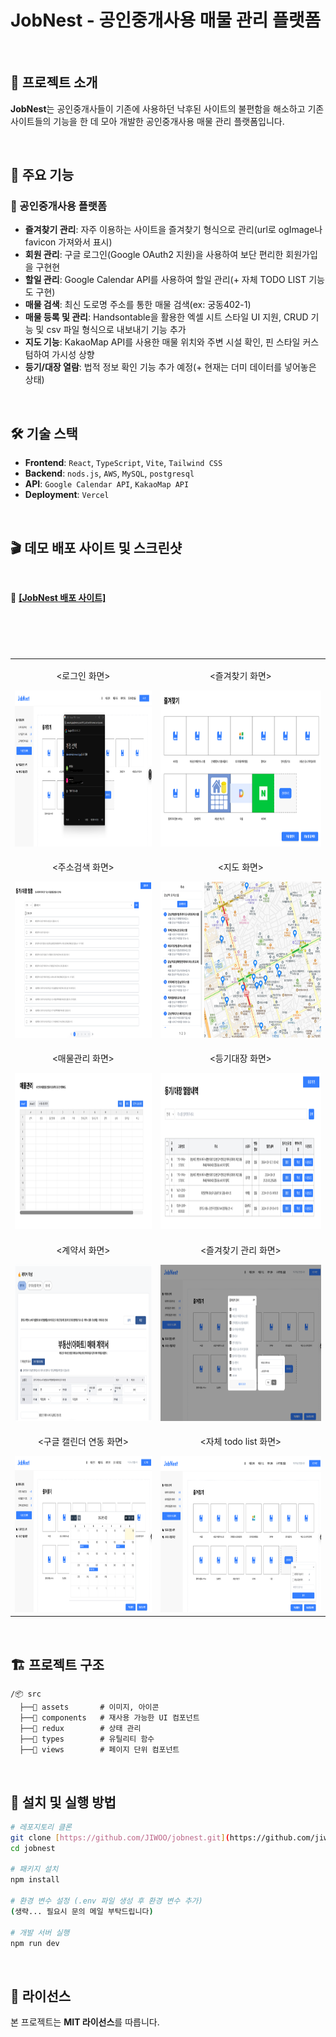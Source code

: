 # JobNest - 공인중개사용 매물 관리 플랫폼

<br/>

## 🚀 프로젝트 소개

**JobNest**는 공인중개사들이 기존에 사용하던 낙후된 사이트의 불편함을 해소하고
기존 사이트들의 기능을 한 데 모아 개발한 공인중개사용 매물 관리 플랫폼입니다.

<br/>

## 🎯 주요 기능

### 🔹 공인중개사용 플랫폼

- **즐겨찾기 관리**: 자주 이용하는 사이트을 즐겨찾기 형식으로 관리(url로 ogImage나 favicon 가져와서 표시)
- **회원 관리**: 구글 로그인(Google OAuth2 지원)을 사용하여 보단 편리한 회원가입을 구현현
- **할일 관리**: Google Calendar API를 사용하여 할일 관리(+ 자체 TODO LIST 기능도 구현)
- **매물 검색**: 최신 도로명 주소를 통한 매물 검색(ex: 궁동402-1)
- **매물 등록 및 관리**: Handsontable을 활용한 엑셀 시트 스타일 UI 지원, CRUD 기능 및 csv 파일 형식으로 내보내기 기능 추가
- **지도 기능**: KakaoMap API를 사용한 매물 위치와 주변 시설 확인, 핀 스타일 커스텀하여 가시성 상향
- **등기/대장 열람**: 법적 정보 확인 기능 추가 예정(+ 현재는 더미 데이터를 넣어놓은 상태)

<br/>

## 🛠 기술 스택

- **Frontend**: `React`, `TypeScript`, `Vite`, `Tailwind CSS`
- **Backend**: `nods.js`, `AWS`, `MySQL`, `postgresql`
- **API**: `Google Calendar API`, `KakaoMap API`
- **Deployment**: `Vercel`

<br/>

## 🎬 데모 배포 사이트 및 스크린샷

<br/>

🚀 <a href="https://job-nest-iota.vercel.app" target="_blank" rel="noopener noreferrer"><strong>[JobNest 배포 사이트]</strong></a>

&nbsp;<br/>&nbsp;<br/>

<div style="margin-top: 40px;"></div>

<table>
  <tr>
    <td align="center">
      <p><로그인 화면></p>
      <img src="https://raw.githubusercontent.com/jiwoopark727/job-nest/main/src/assets/images/jobnest_login.png" height="250" alt="로그인 화면">
    </td>
    <td align="center">
      <p><즐겨찾기 화면></p>
      <img src="https://raw.githubusercontent.com/jiwoopark727/job-nest/main/src/assets/images/jobnest_bookmark.png" height="250" alt="즐겨찾기 화면">
    </td>
  </tr>
  <tr>
    <td align="center">
      <p><주소검색 화면></p>
      <img src="https://raw.githubusercontent.com/jiwoopark727/job-nest/main/src/assets/images/jobnest_search.png" height="250" alt="주소검색 화면">
    </td>
    <td align="center">
      <p><지도 화면></p>
      <img src="https://raw.githubusercontent.com/jiwoopark727/job-nest/main/src/assets/images/jobnest_map.png" height="250" alt="지도 화면">
    </td>
  </tr>
  <tr>
    <td align="center">
      <p><매물관리 화면></p>
      <img src="https://raw.githubusercontent.com/jiwoopark727/job-nest/main/src/assets/images/jobnest_property.png" height="250" alt="매물관리 화면">
    </td>
    <td align="center">
      <p><등기대장 화면></p>
      <img src="https://raw.githubusercontent.com/jiwoopark727/job-nest/main/src/assets/images/jobnest_registration.png" height="250" alt="등기대장 화면">
    </td>
  </tr>
  <tr>
    <td align="center">
      <p><계약서 화면></p>
      <img src="https://raw.githubusercontent.com/jiwoopark727/job-nest/main/src/assets/images/jobnest_contract.png" height="250" alt="계약서 화면">
    </td>
    <td align="center">
      <p><즐겨찾기 관리 화면></p>
      <img src="https://raw.githubusercontent.com/jiwoopark727/job-nest/main/src/assets/images/jobnest_bookmark_manage.png" height="250" alt="즐겨찾기 관리 화면">
    </td>
  </tr>
    <tr>
    <td align="center">
      <p><구글 캘린더 연동 화면></p>
      <img src="https://raw.githubusercontent.com/jiwoopark727/job-nest/main/src/assets/images/jobnest_calendar.png" height="250" alt="구글 캘린더 연동 화면">
    </td>
    <td align="center">
      <p><자체 todo list 화면></p>
      <img src="https://raw.githubusercontent.com/jiwoopark727/job-nest/main/src/assets/images/jobnest_todo.png" height="250" alt="자체 todo list 화면">
    </td>
  </tr>
</table>

<br/>

## 🏗 프로젝트 구조

```plaintext
/📦 src
  ├──📁 assets       # 이미지, 아이콘
  ├──📁 components   # 재사용 가능한 UI 컴포넌트
  ├──📁 redux        # 상태 관리
  ├──📁 types        # 유틸리티 함수
  ├──📁 views        # 페이지 단위 컴포넌트
```

<br/>

## 🔧 설치 및 실행 방법

```bash
# 레포지토리 클론
git clone [https://github.com/JIWOO/jobnest.git](https://github.com/jiwoopark727/job-nest.git)
cd jobnest

# 패키지 설치
npm install

# 환경 변수 설정 (.env 파일 생성 후 환경 변수 추가)
(생략... 필요시 문의 메일 부탁드립니다)

# 개발 서버 실행
npm run dev
```

<br/>

## 📜 라이선스

본 프로젝트는 **MIT 라이선스**를 따릅니다.
